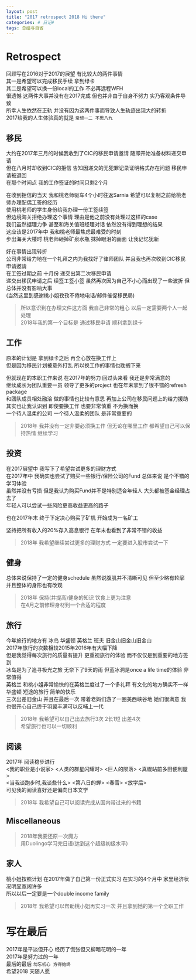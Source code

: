 ```yaml
---
layout: post
title: "2017 retrospect 2018 Hi there"
categories: # 日记#
tags: 总结与自省
---
```


# Retrospect

回顾写在2016对于2017的展望 有比较大的两件事情   
其一是希望可以完成移民手续 拿到绿卡   
其二是希望可以换一份local的工作 不必再远程WFH   
很遗憾 这两件大事并没有在2017完成 但也并非由于自身不努力 实乃客观条件导致   
所幸人生依然在正轨 并没有因为这两件事而导致人生轨迹出现大的转折   
2017给我的人生体验真的就是 `常想一二 不思八九`

<!--more-->

## 移民

大约在2017年三月的时候我收到了CIC的移民申请邀请 随即开始准备材料递交申请   
但在八月时却收到CIC的拒信 告知因递交的无犯罪记录证明格式存在问题 移民申请被退回   
在那个时间点 我的工作签证的时间只剩2个月   

在收到拒信的当天 我和桃老师驱车4个小时往返Sarnia  希望可以复制之前给桃老师办理配偶工签的经历   
使用桃老师的学生身份给我办理一份工签续签   
但边境海关拒绝办理这个事情 理由是他之前没有处理过这样的case   
我们虽然据理力争 甚至和海关值班经理对话 依然没有得到理想的结果   
这应该是2017年中 我和桃老师最焦虑最难受的时刻   
步出海关大楼时 桃老师砸掉矿泉水瓶 抹掉眼泪的画面 让我记忆犹新   

好在事情出现转折   
公司非常给力地在一个礼拜之内为我找好了律师团队 并且我也再次收到CIC移民申请邀请   
在工签过期之前 十月份 递交出第二次移民申请   
递交出移民申请之后 续签工签小签 虽然再次因为自己不小心而出现了一些波折 但总体并没有影响大事   
(当然这里到感谢桃小姐孜孜不倦地电话/邮件催促移民局)   

> 所以意识到在办理文件这方面 我自己非常的粗心 以后一定需要两个人一起处理   
> 2018年我的第一个目标是 通过移民申请 顺利拿到绿卡   

## 工作
原本的计划是 拿到绿卡之后 再全心放在换工作上   
但是因为移民计划被意外打乱 所以换工作的事情也耽搁下来   

但就现在的本职工作来说 在2017年的努力 回过头来看 我还是非常满意的   
继续成长为团队重要一员 领导了更多的project 也在年末拿到了很不错的refresh package   
和团队成员相处融洽 做的事情也比较有意思 再加上公司在移民问题上的给力援助   
其实也让我认识到 即使要换工作 也要非常慎重 不为换而换   
一个待人温柔的公司 一个待人温柔的团队 是非常重要的   

> 2018年 我并没有一定非要必须换工作 但无论在哪里工作 都希望自己可以保持热情 继续学习   


## 投资
在2017展望中 我写下了希望尝试更多的理财方式   
在2017年中 我确实也尝试了购买一些银行/保险公司的Fund 总体来说 是个不错的学习体验   
虽然并没有亏损 但是我认为购买Fund并不是特别适合年轻人 大头都被基金经理占去了   
年轻人可以尝试一些风险更高收益更高的路子   


也在2017年末 终于下定决心购买了矿机 开始成为一名矿工   


坚持把所有收入的20%存入高息银行 在年末也看到了非常不错的收益   

> 2018年 我希望继续尝试更多的理财方式 一定要进入股市尝试一下   

## 健身
总体来说保持了一定的健身schedule 虽然说腹肌并不清晰可见 但至少略有轮廓 并且整体的身形也有改观   

> 2018年 保持(并提高)健身的知识 饮食上更为注意   
> 在4月之前修理身材到一个合适的程度   

## 旅行
今年旅行的地方有 冰岛 华盛顿 英格兰 班夫 旧金山旧金山旧金山   
2017年旅行的次数相较2015年2016年有大幅下降   
但是我觉得每次旅行的质量有提升 更重视旅行的体验 而不仅仅是到重要的地方签到   
冰岛是为了追寻极光之旅 无奈下了9天的雨 但蓝冰洞是once a life time的体验 非常值得   
英格兰 和桃小姐非常愉快的在英格兰度过了一个多礼拜 有文化的地方确实不一样
华盛顿 短途的旅行 简单的快乐   
三次出差旧金山 并且在最后一次 带着老妈们游了一圈美西峡谷地 她们很满意 我也很开心自己终于羽翼丰满可以反哺上一代   

> 2018年 我希望可以自己出去旅行3次 2长1短 出差4次   
> 希望旅行也可以一切顺利

## 阅读
2017年 阅读稳步进行   
\<我的职业是小说家\> \<人类的群星闪耀时\> \<巨人的陨落\> \<真幌站前多田便利屋\>   
\<当我谈跑步时,我谈些什么\> \<第八日的蝉\> \<春雪\> \<放学后\>   
可见我的阅读喜好还是偏向日本文学   

> 2018年 我希望自己可以阅读完成从国内带过来的书籍   

## Miscellaneous

> 2018年我要还原一次魔方   
> 用Duolingo学习完日语(达到这个超级初级水平)   

## 家人
桃小姐按照计划 在2017年做了自己第一份正式实习 在实习的4个月中 家里经济状况明显宽阔许多   
所以以后一定要是一个double income family   

> 2018年 我希望可以帮助桃小姐再实习一次 并且拿到她的第一个全职工作   

# 写在最后
2017年是平淡但开心 经历了慌张但又柳暗花明的一年   
2017年是努力过的一年   
最后的最后 `勿忘初心 方得始终`   
希望2018 天随人愿   